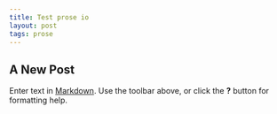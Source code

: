 ```yaml
---
title: Test prose io
layout: post
tags: prose
---
```


## A New Post

Enter text in [Markdown](http://daringfireball.net/projects/markdown/). Use the toolbar above, or click the **?** button for formatting help.
